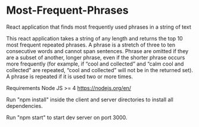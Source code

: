 # Most-Frequent-Phrases
React application that finds most frequently used phrases in a string of text

This react application takes a string of any length and returns the top 10 most frequent repeated phrases. A phrase is a stretch of three to ten consecutive words and cannot span sentences. Phrase are omitted if they are a subset of another, longer phrase, even if the shorter phrase occurs more frequently (for example, if “cool and collected” and “calm cool and collected” are repeated, “cool and collected” will not be in the returned set). A phrase is repeated if it is used two or more times.

Requirements Node JS >= 4 https://nodejs.org/en/

Run "npm install" inside the client and server directories to install all dependencies.

Run "npm start" to start dev server on port 3000.
